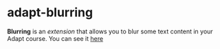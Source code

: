 # adapt-blurring

**Blurring** is an *extension* that allows you to blur some text content in your Adapt course.
You can see it [here](https://adaptlearning-no-core.web.app/#/id/eo-50)